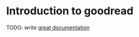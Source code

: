 # Introduction to goodread

TODO: write [great documentation](http://jacobian.org/writing/what-to-write/)
